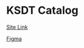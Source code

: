 # KSDT Catalog

[Site Link](https://ronadarabi.github.io/ksdt-catalog/source/media.html)

[Figma](https://www.figma.com/board/kxZuX2EzKD4fPLJOngHO4i/Welcome-to-FigJam?node-id=3-195&t=6Oesbk93yZ1dJyMB-0)
